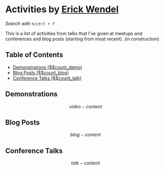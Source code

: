# Activities by <a href="https://twitter.com/erickwendel_" target="_blank">Erick Wendel</a>

_Search with `⌘/ctrl + f`_

This is a list of activities from talks that I've given at meetups and conferences and blog posts (starting from most recent). (in construction)

## Table of Contents

- [Demonstrations ($$count_demo)](#demonstrations)
- [Blog Posts ($$count_blog)](#blog-posts)
- [Conference Talks ($$count_talk)](#conference-talks)

## Demonstrations

$$video-content$$

## Blog Posts

$$blog-content$$

## Conference Talks

$$talk-content$$
